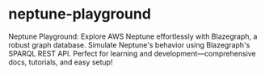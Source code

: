 # neptune-playground
Neptune Playground: Explore AWS Neptune effortlessly with Blazegraph, a robust graph database. Simulate Neptune's behavior using Blazegraph's SPARQL REST API. Perfect for learning and development—comprehensive docs, tutorials, and easy setup! 
